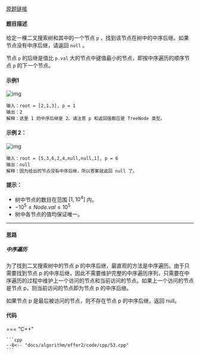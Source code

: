 [原题链接](https://leetcode.cn/problems/P5rCT8/)

#### 题目描述
给定一棵二叉搜索树和其中的一个节点 `p` ，找到该节点在树中的中序后继。如果节点没有中序后继，请返回 `null` 。

节点 `p` 的后继是值比 `p.val` 大的节点中键值最小的节点，即按中序遍历的顺序节点 `p` 的下一个节点。

#### 示例1

![img](https://assets.leetcode.com/uploads/2019/01/23/285_example_1.PNG)

```
输入：root = [2,1,3], p = 1
输出：2
解释：这里 1 的中序后继是 2。请注意 p 和返回值都应是 TreeNode 类型。
```

#### 示例 2：

![img](https://assets.leetcode.com/uploads/2019/01/23/285_example_2.PNG)

```
输入：root = [5,3,6,2,4,null,null,1], p = 6
输出：null
解释：因为给出的节点没有中序后继，所以答案就返回 null 了。
```

#### 提示：
- 树中节点的数目在范围 $[1, 10^4]$ 内。
- $-10^5 \le Node.val \le 10^5$
- 树中各节点的值均保证唯一。



---

#### 思路
##### 中序遍历
为了找到二叉搜索树中的节点 p 的中序后继，最直观的方法是中序遍历。由于只需要找到节点 p 的中序后继，因此不需要维护完整的中序遍历序列，只需要在中序遍历的过程中维护上一个访问的节点和当前访问的节点。如果上一个访问的节点是节点 p，则当前访问的节点即为节点 p 的中序后继。

如果节点 p 是最后被访问的节点，则不存在节点 p 的中序后继，返回 null。

#### 代码

=== "C++"

    ```cpp
    --8<-- "docs/algorithm/offer2/code/cpp/53.cpp"
    ```
